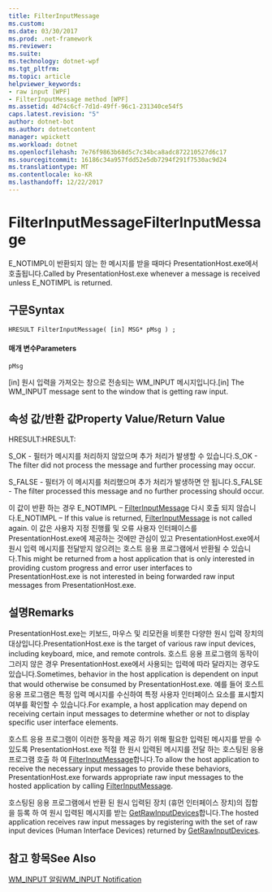 ```yaml
---
title: FilterInputMessage
ms.custom: 
ms.date: 03/30/2017
ms.prod: .net-framework
ms.reviewer: 
ms.suite: 
ms.technology: dotnet-wpf
ms.tgt_pltfrm: 
ms.topic: article
helpviewer_keywords:
- raw input [WPF]
- FilterInputMessage method [WPF]
ms.assetid: 4d74c6cf-7d1d-49ff-96c1-231340ce54f5
caps.latest.revision: "5"
author: dotnet-bot
ms.author: dotnetcontent
manager: wpickett
ms.workload: dotnet
ms.openlocfilehash: 7e76f9863b68d5c7c34bca8adc872210527d6c17
ms.sourcegitcommit: 16186c34a957fdd52e5db7294f291f7530ac9d24
ms.translationtype: MT
ms.contentlocale: ko-KR
ms.lasthandoff: 12/22/2017
---
```

# <a name="filterinputmessage"></a><span data-ttu-id="fe19f-102">FilterInputMessage</span><span class="sxs-lookup"><span data-stu-id="fe19f-102">FilterInputMessage</span></span>
<span data-ttu-id="fe19f-103">E_NOTIMPL이 반환되지 않는 한 메시지를 받을 때마다 PresentationHost.exe에서 호출됩니다.</span><span class="sxs-lookup"><span data-stu-id="fe19f-103">Called by PresentationHost.exe whenever a message is received unless E_NOTIMPL is returned.</span></span>  
  
## <a name="syntax"></a><span data-ttu-id="fe19f-104">구문</span><span class="sxs-lookup"><span data-stu-id="fe19f-104">Syntax</span></span>  
  
```  
HRESULT FilterInputMessage( [in] MSG* pMsg ) ;  
```  
  
#### <a name="parameters"></a><span data-ttu-id="fe19f-105">매개 변수</span><span class="sxs-lookup"><span data-stu-id="fe19f-105">Parameters</span></span>  
 `pMsg`  
  
 <span data-ttu-id="fe19f-106">[in] 원시 입력을 가져오는 창으로 전송되는 WM_INPUT 메시지입니다.</span><span class="sxs-lookup"><span data-stu-id="fe19f-106">[in] The WM_INPUT message sent to the window that is getting raw input.</span></span>  
  
## <a name="property-valuereturn-value"></a><span data-ttu-id="fe19f-107">속성 값/반환 값</span><span class="sxs-lookup"><span data-stu-id="fe19f-107">Property Value/Return Value</span></span>  
 <span data-ttu-id="fe19f-108">HRESULT:</span><span class="sxs-lookup"><span data-stu-id="fe19f-108">HRESULT:</span></span>  
  
 <span data-ttu-id="fe19f-109">S_OK - 필터가 메시지를 처리하지 않았으며 추가 처리가 발생할 수 있습니다.</span><span class="sxs-lookup"><span data-stu-id="fe19f-109">S_OK - The filter did not process the message and further processing may occur.</span></span>  
  
 <span data-ttu-id="fe19f-110">S_FALSE - 필터가 이 메시지를 처리했으며 추가 처리가 발생하면 안 됩니다.</span><span class="sxs-lookup"><span data-stu-id="fe19f-110">S_FALSE - The filter processed this message and no further processing should occur.</span></span>  
  
 <span data-ttu-id="fe19f-111">이 값이 반환 하는 경우 E_NOTIMPL – [FilterInputMessage](../../../../docs/framework/wpf/app-development/filterinputmessage.md) 다시 호출 되지 않습니다.</span><span class="sxs-lookup"><span data-stu-id="fe19f-111">E_NOTIMPL – If this value is returned, [FilterInputMessage](../../../../docs/framework/wpf/app-development/filterinputmessage.md) is not called again.</span></span> <span data-ttu-id="fe19f-112">이 값은 사용자 지정 진행률 및 오류 사용자 인터페이스를 PresentationHost.exe에 제공하는 것에만 관심이 있고 PresentationHost.exe에서 원시 입력 메시지를 전달받지 않으려는 호스트 응용 프로그램에서 반환될 수 있습니다.</span><span class="sxs-lookup"><span data-stu-id="fe19f-112">This might be returned from a host application that is only interested in providing custom progress and error user interfaces to PresentationHost.exe is not interested in being forwarded raw input messages from PresentationHost.exe.</span></span>  
  
## <a name="remarks"></a><span data-ttu-id="fe19f-113">설명</span><span class="sxs-lookup"><span data-stu-id="fe19f-113">Remarks</span></span>  
 <span data-ttu-id="fe19f-114">PresentationHost.exe는 키보드, 마우스 및 리모컨을 비롯한 다양한 원시 입력 장치의 대상입니다.</span><span class="sxs-lookup"><span data-stu-id="fe19f-114">PresentationHost.exe is the target of various raw input devices, including keyboard, mice, and remote controls.</span></span> <span data-ttu-id="fe19f-115">호스트 응용 프로그램의 동작이 그러지 않은 경우 PresentationHost.exe에서 사용되는 입력에 따라 달라지는 경우도 있습니다.</span><span class="sxs-lookup"><span data-stu-id="fe19f-115">Sometimes, behavior in the host application is dependent on input that would otherwise be consumed by PresentationHost.exe.</span></span> <span data-ttu-id="fe19f-116">예를 들어 호스트 응용 프로그램은 특정 입력 메시지를 수신하여 특정 사용자 인터페이스 요소를 표시할지 여부를 확인할 수 있습니다.</span><span class="sxs-lookup"><span data-stu-id="fe19f-116">For example, a host application may depend on receiving certain input messages to determine whether or not to display specific user interface elements.</span></span>  
  
 <span data-ttu-id="fe19f-117">호스트 응용 프로그램이 이러한 동작을 제공 하기 위해 필요한 입력된 메시지를 받을 수 있도록 PresentationHost.exe 적절 한 원시 입력된 메시지를 전달 하는 호스팅된 응용 프로그램 호출 하 여 [FilterInputMessage](../../../../docs/framework/wpf/app-development/filterinputmessage.md)합니다.</span><span class="sxs-lookup"><span data-stu-id="fe19f-117">To allow the host application to receive the necessary input messages to provide these behaviors, PresentationHost.exe forwards appropriate raw input messages to the hosted application by calling [FilterInputMessage](../../../../docs/framework/wpf/app-development/filterinputmessage.md).</span></span>  
  
 <span data-ttu-id="fe19f-118">호스팅된 응용 프로그램에서 반환 된 원시 입력된 장치 (휴먼 인터페이스 장치)의 집합을 등록 하 여 원시 입력된 메시지를 받는 [GetRawInputDevices](../../../../docs/framework/wpf/app-development/getrawinputdevices.md)합니다.</span><span class="sxs-lookup"><span data-stu-id="fe19f-118">The hosted application receives raw input messages by registering with the set of raw input devices (Human Interface Devices) returned by [GetRawInputDevices](../../../../docs/framework/wpf/app-development/getrawinputdevices.md).</span></span>  
  
## <a name="see-also"></a><span data-ttu-id="fe19f-119">참고 항목</span><span class="sxs-lookup"><span data-stu-id="fe19f-119">See Also</span></span>  
 [<span data-ttu-id="fe19f-120">WM_INPUT 알림</span><span class="sxs-lookup"><span data-stu-id="fe19f-120">WM_INPUT Notification</span></span>](http://msdn.microsoft.com/library/default.asp?url=/library/winui/winui/windowsuserinterface/userinput/rawinput/rawinputreference/rawinputmessages/wm_input.asp)
